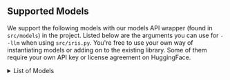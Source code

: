 ## Supported Models
We support the following models with our models API wrapper (found in `src/models`) in the project. Listed below are the arguments you can use for `--llm` when using `src/iris.py`. You're free to use your own way of instantiating models or adding on to the existing library. Some of them require your own API key or license agreement on HuggingFace. 

<details>
  <summary>List of Models</summary>
  
### Codegen
- `codegen-16b-multi`
- `codegen25-7b-instruct`
- `codegen25-7b-multi`

### Codellama
#### Standard Models
- `codellama-70b-instruct`
- `codellama-34b`
- `codellama-34b-python`
- `codellama-34b-instruct`
- `codellama-13b-instruct`
- `codellama-7b-instruct`

### CodeT5p
- `codet5p-16b-instruct`
- `codet5p-16b`
- `codet5p-6b`
- `codet5p-2b`

### DeepSeek
- `deepseekcoder-33b`
- `deepseekcoder-7b`
- `deepseekcoder-v2-15b`

### Gemini
- `gemini-1.5-pro`
- `gemini-1.5-flash`
- `gemini-pro`
- `gemini-pro-vision`
- `gemini-1.0-pro-vision`

### Gemma
- `gemma-7b`
- `gemma-7b-it`
- `gemma-2b`
- `gemma-2b-it`
- `codegemma-7b-it`
- `gemma-2-27b`
- `gemma-2-9b`

### GPT
- `gpt-4`
- `gpt-3.5`
- `gpt-4-1106`
- `gpt-4-0613`

### LLaMA
#### LLaMA-2
- `llama-2-7b-chat`
- `llama-2-13b-chat`
- `llama-2-70b-chat`
- `llama-2-7b`
- `llama-2-13b`
- `llama-2-70b`

#### LLaMA-3
- `llama-3-8b`
- `llama-3.1-8b`
- `llama-3-70b`
- `llama-3.1-70b`
- `llama-3-70b-tai`

### Mistral
- `mistral-7b-instruct`
- `mixtral-8x7b-instruct`
- `mixtral-8x7b`
- `mixtral-8x22b`
- `mistral-codestral-22b`

### Qwen
- `qwen2.5-coder-7b`
- `qwen2.5-coder-1.5b`
- `qwen2.5-14b`
- `qwen2.5-32b`
- `qwen2.5-72b`

### StarCoder
- `starcoder`
- `starcoder2-15b`

### WizardLM
#### WizardCoder
- `wizardcoder-15b`
- `wizardcoder-34b-python`
- `wizardcoder-13b-python`

#### WizardLM Base
- `wizardlm-70b`
- `wizardlm-13b`
- `wizardlm-30b`

### Ollama

You need to install the `ollama` package manually.

- `qwen2.5-coder:latest`
- `qwen2.5:32b`
- `llama3.2:latest`
- `deepseek-r1:32b`
- `deepseek-r1:latest`

</details>
